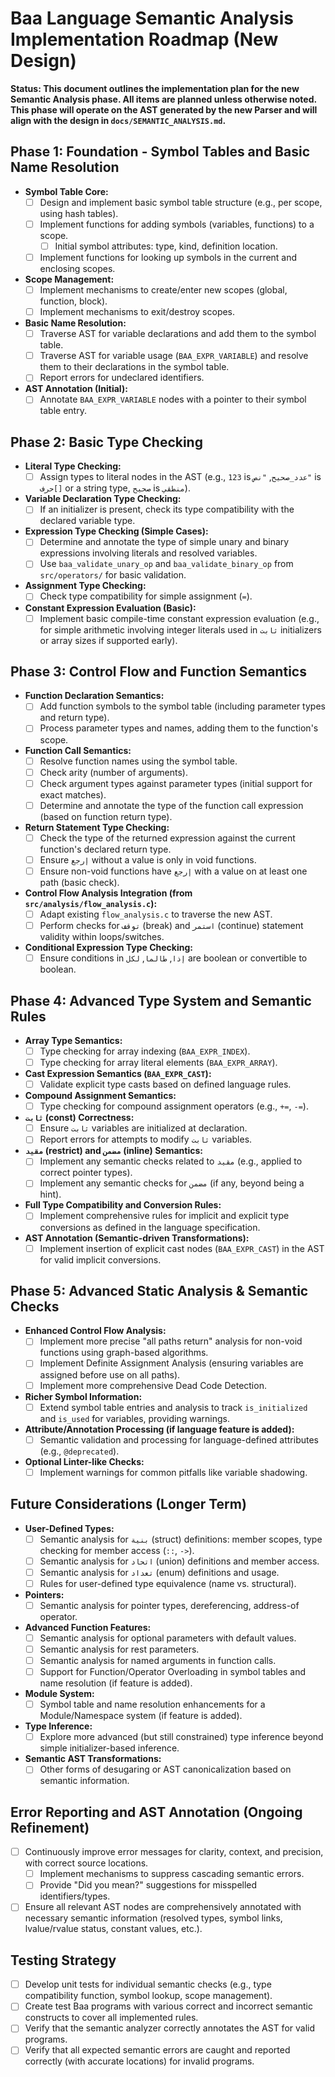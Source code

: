 # Baa Language Semantic Analysis Implementation Roadmap (New Design)

**Status: This document outlines the implementation plan for the new Semantic Analysis phase. All items are planned unless otherwise noted. This phase will operate on the AST generated by the new Parser and will align with the design in `docs/SEMANTIC_ANALYSIS.md`.**

## Phase 1: Foundation - Symbol Tables and Basic Name Resolution

- **Symbol Table Core:**
  - [ ] Design and implement basic symbol table structure (e.g., per scope, using hash tables).
  - [ ] Implement functions for adding symbols (variables, functions) to a scope.
    - [ ] Initial symbol attributes: type, kind, definition location.
  - [ ] Implement functions for looking up symbols in the current and enclosing scopes.
- **Scope Management:**
  - [ ] Implement mechanisms to create/enter new scopes (global, function, block).
  - [ ] Implement mechanisms to exit/destroy scopes.
- **Basic Name Resolution:**
  - [ ] Traverse AST for variable declarations and add them to the symbol table.
  - [ ] Traverse AST for variable usage (`BAA_EXPR_VARIABLE`) and resolve them to their declarations in the symbol table.
  - [ ] Report errors for undeclared identifiers.
- **AST Annotation (Initial):**
  - [ ] Annotate `BAA_EXPR_VARIABLE` nodes with a pointer to their symbol table entry.

## Phase 2: Basic Type Checking

- **Literal Type Checking:**
  - [ ] Assign types to literal nodes in the AST (e.g., `123` is `عدد_صحيح`, `"نص"` is `حرف[]` or a string type, `صحيح` is `منطقي`).
- **Variable Declaration Type Checking:**
  - [ ] If an initializer is present, check its type compatibility with the declared variable type.
- **Expression Type Checking (Simple Cases):**
  - [ ] Determine and annotate the type of simple unary and binary expressions involving literals and resolved variables.
  - [ ] Use `baa_validate_unary_op` and `baa_validate_binary_op` from `src/operators/` for basic validation.
- **Assignment Type Checking:**
  - [ ] Check type compatibility for simple assignment (`=`).
- **Constant Expression Evaluation (Basic):**
  - [ ] Implement basic compile-time constant expression evaluation (e.g., for simple arithmetic involving integer literals used in `ثابت` initializers or array sizes if supported early).

## Phase 3: Control Flow and Function Semantics

- **Function Declaration Semantics:**
  - [ ] Add function symbols to the symbol table (including parameter types and return type).
  - [ ] Process parameter types and names, adding them to the function's scope.
- **Function Call Semantics:**
  - [ ] Resolve function names using the symbol table.
  - [ ] Check arity (number of arguments).
  - [ ] Check argument types against parameter types (initial support for exact matches).
  - [ ] Determine and annotate the type of the function call expression (based on function return type).
- **Return Statement Type Checking:**
  - [ ] Check the type of the returned expression against the current function's declared return type.
  - [ ] Ensure `إرجع` without a value is only in void functions.
  - [ ] Ensure non-void functions have `إرجع` with a value on at least one path (basic check).
- **Control Flow Analysis Integration (from `src/analysis/flow_analysis.c`):**
  - [ ] Adapt existing `flow_analysis.c` to traverse the new AST.
  - [ ] Perform checks for `توقف` (break) and `استمر` (continue) statement validity within loops/switches.
- **Conditional Expression Type Checking:**
  - [ ] Ensure conditions in `إذا`, `طالما`, `لكل` are boolean or convertible to boolean.

## Phase 4: Advanced Type System and Semantic Rules

- **Array Type Semantics:**
  - [ ] Type checking for array indexing (`BAA_EXPR_INDEX`).
  - [ ] Type checking for array literal elements (`BAA_EXPR_ARRAY`).
- **Cast Expression Semantics (`BAA_EXPR_CAST`):**
  - [ ] Validate explicit type casts based on defined language rules.
- **Compound Assignment Semantics:**
  - [ ] Type checking for compound assignment operators (e.g., `+=`, `-=`).
- **`ثابت` (const) Correctness:**
  - [ ] Ensure `ثابت` variables are initialized at declaration.
  - [ ] Report errors for attempts to modify `ثابت` variables.
- **`مقيد` (restrict) and `مضمن` (inline) Semantics:**
  - [ ] Implement any semantic checks related to `مقيد` (e.g., applied to correct pointer types).
  - [ ] Implement any semantic checks for `مضمن` (if any, beyond being a hint).
- **Full Type Compatibility and Conversion Rules:**
  - [ ] Implement comprehensive rules for implicit and explicit type conversions as defined in the language specification.
- **AST Annotation (Semantic-driven Transformations):**
  - [ ] Implement insertion of explicit cast nodes (`BAA_EXPR_CAST`) in the AST for valid implicit conversions.

## Phase 5: Advanced Static Analysis & Semantic Checks

- **Enhanced Control Flow Analysis:**
    - [ ] Implement more precise "all paths return" analysis for non-void functions using graph-based algorithms.
    - [ ] Implement Definite Assignment Analysis (ensuring variables are assigned before use on all paths).
    - [ ] Implement more comprehensive Dead Code Detection.
- **Richer Symbol Information:**
    - [ ] Extend symbol table entries and analysis to track `is_initialized` and `is_used` for variables, providing warnings.
- **Attribute/Annotation Processing (if language feature is added):**
    - [ ] Semantic validation and processing for language-defined attributes (e.g., `@deprecated`).
- **Optional Linter-like Checks:**
    - [ ] Implement warnings for common pitfalls like variable shadowing.

## Future Considerations (Longer Term)

- **User-Defined Types:**
  - [ ] Semantic analysis for `بنية` (struct) definitions: member scopes, type checking for member access (`::`, `->`).
  - [ ] Semantic analysis for `اتحاد` (union) definitions and member access.
  - [ ] Semantic analysis for `تعداد` (enum) definitions and usage.
  - [ ] Rules for user-defined type equivalence (name vs. structural).
- **Pointers:**
  - [ ] Semantic analysis for pointer types, dereferencing, address-of operator.
- **Advanced Function Features:**
  - [ ] Semantic analysis for optional parameters with default values.
  - [ ] Semantic analysis for rest parameters.
  - [ ] Semantic analysis for named arguments in function calls.
  - [ ] Support for Function/Operator Overloading in symbol tables and name resolution (if feature is added).
- **Module System:**
  - [ ] Symbol table and name resolution enhancements for a Module/Namespace system (if feature is added).
- **Type Inference:**
  - [ ] Explore more advanced (but still constrained) type inference beyond simple initializer-based inference.
- **Semantic AST Transformations:**
  - [ ] Other forms of desugaring or AST canonicalization based on semantic information.

## Error Reporting and AST Annotation (Ongoing Refinement)

- [ ] Continuously improve error messages for clarity, context, and precision, with correct source locations.
  - [ ] Implement mechanisms to suppress cascading semantic errors.
  - [ ] Provide "Did you mean?" suggestions for misspelled identifiers/types.
- [ ] Ensure all relevant AST nodes are comprehensively annotated with necessary semantic information (resolved types, symbol links, lvalue/rvalue status, constant values, etc.).

## Testing Strategy

- [ ] Develop unit tests for individual semantic checks (e.g., type compatibility function, symbol lookup, scope management).
- [ ] Create test Baa programs with various correct and incorrect semantic constructs to cover all implemented rules.
- [ ] Verify that the semantic analyzer correctly annotates the AST for valid programs.
- [ ] Verify that all expected semantic errors are caught and reported correctly (with accurate locations) for invalid programs.
